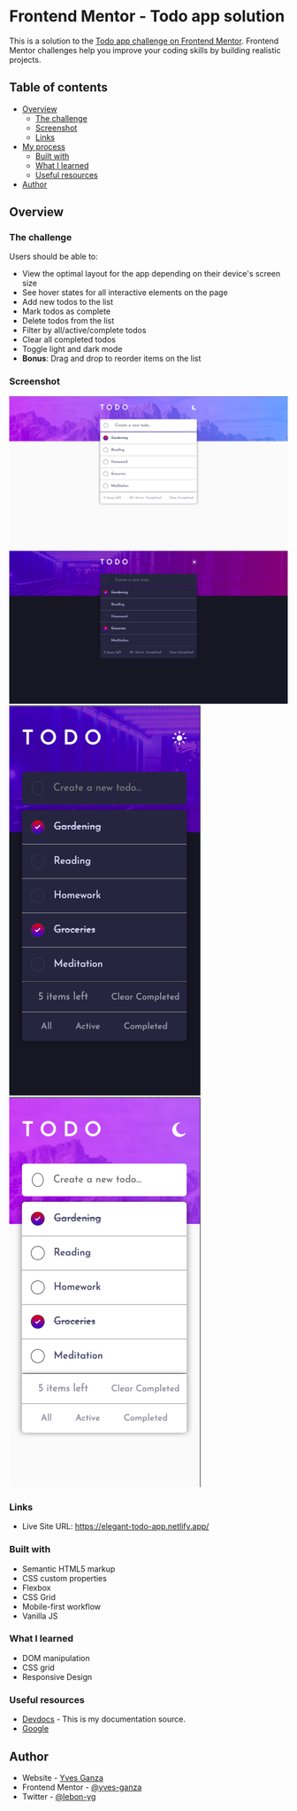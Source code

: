 # Frontend Mentor - Todo app solution

This is a solution to the [Todo app challenge on Frontend Mentor](https://www.frontendmentor.io/challenges/todo-app-Su1_KokOW). Frontend Mentor challenges help you improve your coding skills by building realistic projects. 

## Table of contents

- [Overview](#overview)
  - [The challenge](#the-challenge)
  - [Screenshot](#screenshot)
  - [Links](#links)
- [My process](#my-process)
  - [Built with](#built-with)
  - [What I learned](#what-i-learned)
  - [Useful resources](#useful-resources)
- [Author](#author)



## Overview

### The challenge

Users should be able to:

- View the optimal layout for the app depending on their device's screen size
- See hover states for all interactive elements on the page
- Add new todos to the list
- Mark todos as complete
- Delete todos from the list
- Filter by all/active/complete todos
- Clear all completed todos
- Toggle light and dark mode
- **Bonus**: Drag and drop to reorder items on the list

### Screenshot

![](./images/screenshot.png)
![](./images/screenshot2.png)
![](./images/screenshot3.png)![](./images/screenshot4.png)



### Links

- Live Site URL: https://elegant-todo-app.netlify.app/


### Built with

- Semantic HTML5 markup
- CSS custom properties
- Flexbox
- CSS Grid
- Mobile-first workflow
- Vanilla JS


### What I learned

- DOM manipulation
- CSS grid
- Responsive Design

### Useful resources

- [Devdocs](https://www.devdocs.io) - This is my documentation source.
- [Google](https://www.google.com)

## Author

- Website - [Yves Ganza](http://yvesganza.me)
- Frontend Mentor - [@yves-ganza](https://www.frontendmentor.io/profile/yves-ganza)
- Twitter - [@lebon-yg](https://www.twitter.com/lebon_yg)
